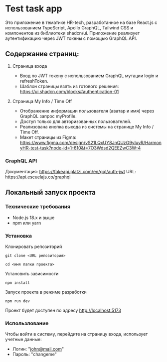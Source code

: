 # Test task app

Это приложение в тематике HR-tech, разработанное на базе React.js с использованием TypeScript, Apollo GraphQL, Tailwind CSS и компонентов из библиотеки shadcn/ui.
Приложение реализует аутентификацию через JWT токены с помощью GraphQL API.

## Содержание страниц:

1. Страница входа

    - Вход по JWT токену с использованием GraphQL мутации login и refreshToken.
    - Шаблон страницы взять из готового решения: https://ui.shadcn.com/blocks#authentication-01

2. Страница My Info / Time Off
    - Отображение информации пользователя (аватар и имя) через GraphQL запрос myProfile.
    - Доступ только для авторизованных пользователей.
    - Реализована кнопка выхода из системы на странице My Info / Time Off.
    - Макет страницы из Figma: https://www.figma.com/design/vS21LQxUY8JnQUzG9yIuyR/HarmonyHR-test-task?node-id=1-610&t=7O3Wdsd2QEEZwC3W-4

### GraphQL API

Документация: <https://fakeapi.platzi.com/en/gql/auth-jwt>
URL: <https://api.escuelajs.co/graphql>

## Локальный запуск проекта

### Технические требования

-   Node.js 18.x и выше
-   npm или yarn

### Установка

Клонировать репозиторий

```
git clone <URL репозитория>
```

```
cd <имя папки проекта>
```

Установить зависимости

```
npm install
```

Запуск проекта в режиме разработки

```
npm run dev
```

Проект будет доступен по адресу <http://localhost:5173>

### Использлование

Чтобы войти в систему, перейдите на страницу входа, использует учетные данные:

-   Логин: "john@mail.com"
-   Пароль: "changeme"
